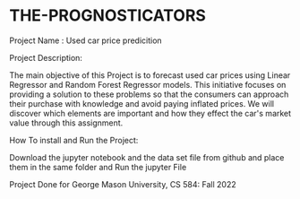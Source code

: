 # THE-PROGNOSTICATORS

Project Name : Used car price predicition

Project Description:

The main objective of this Project is to forecast used car prices using Linear Regressor and Random Forest Regressor models.
This initiative focuses on providing a solution to these problems so that the consumers can approach their purchase with knowledge and avoid paying inflated prices.
We will discover which elements are important and how they effect the car's market value through this assignment.


How To install and Run the Project:

Download the jupyter notebook and the data set file from github and place them in the same folder and Run the jupyter File

Project Done for George Mason University, CS 584: Fall 2022

